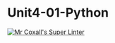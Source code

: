 # Unit4-01-Python
[![Mr Coxall's Super Linter](https://github.com/ICS3U-Programming-Mikhail-I/Unit4-01-Python/workflows/Mr%20Coxall's%20Super%20Linter/badge.svg)](https://github.com/ICS3U-Programming-Mikhail-I/Unit4-01-Python/actions/)
